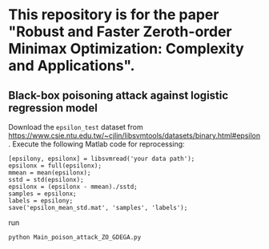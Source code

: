 # This repository is for the paper "Robust and Faster Zeroth-order Minimax Optimization: Complexity and Applications".



Black-box  poisoning  attack  against  logistic  regression  model
---------------------------------------------------

Download the `epsilon_test` dataset from https://www.csie.ntu.edu.tw/~cjlin/libsvmtools/datasets/binary.html#epsilon. Execute the following Matlab code for reprocessing:

```
[epsilony, epsilonx] = libsvmread('your data path');
epsilonx = full(epsilonx);
mmean = mean(epsilonx);
sstd = std(epsilonx);
epsilonx = (epsilonx - mmean)./sstd;
samples = epsilonx;
labels = epsilony;
save('epsilon_mean_std.mat', 'samples', 'labels');
```

run

```
python Main_poison_attack_ZO_GDEGA.py
```

